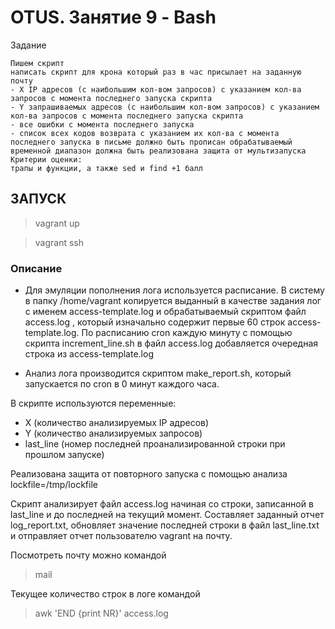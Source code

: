 # OTUS. Занятие 9 - Bash

Задание
```
Пишем скрипт
написать скрипт для крона который раз в час присылает на заданную почту
- X IP адресов (с наибольшим кол-вом запросов) с указанием кол-ва запросов c момента последнего запуска скрипта
- Y запрашиваемых адресов (с наибольшим кол-вом запросов) с указанием кол-ва запросов c момента последнего запуска скрипта
- все ошибки c момента последнего запуска
- список всех кодов возврата с указанием их кол-ва с момента последнего запуска в письме должно быть прописан обрабатываемый временной диапазон должна быть реализована защита от мультизапуска
Критерии оценки:
трапы и функции, а также sed и find +1 балл
```

## ЗАПУСК

> vagrant up

> vagrant ssh

### Описание

- Для эмуляции пополнения лога используется расписание.
В систему в папку /home/vagrant копируется выданный в качестве задания лог с именем access-template.log и обрабатываемый скриптом файл access.log , который изначально содержит первые 60 строк access-template.log. По расписанию cron каждую минуту с помощью скрипта increment_line.sh в файл access.log добавляется очередная строка из access-template.log 

- Анализ лога производится скриптом make_report.sh, который запускается по cron в 0 минут каждого часа.

В скрипте используются переменные:
- X (количество анализируемых IP адресов)
- Y (количество анализируемых запросов)
- last_line (номер последней проанализированной строки при прошлом запуске)

Реализована защита от повторного запуска с помощью анализа lockfile=/tmp/lockfile

Скрипт анализирует файл access.log начиная со строки, записанной в last_line и до последней на текущий момент. Составляет заданный отчет log_report.txt, обновляет значение последней строки в файл last_line.txt и отправляет отчет пользователю vagrant на почту.

Посмотреть почту можно командой 
>mail

Текущее количество строк в логе командой
>awk 'END {print NR}' access.log
